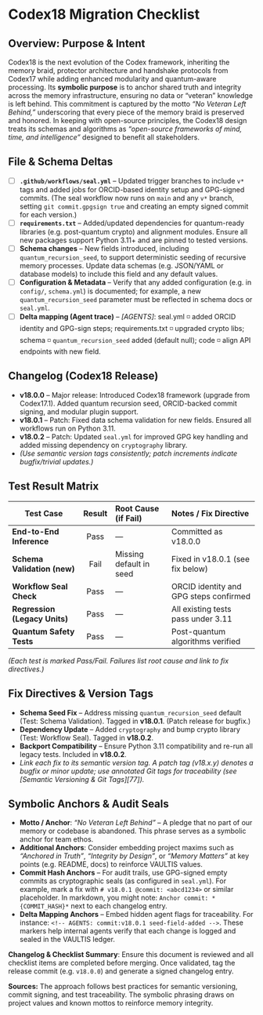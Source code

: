 # Codex18 Migration Checklist

## Overview: Purpose & Intent

Codex18 is the next evolution of the Codex framework, inheriting the memory braid, protector architecture and handshake protocols from Codex17 while adding enhanced modularity and quantum-aware processing.  Its **symbolic purpose** is to anchor shared truth and integrity across the memory infrastructure, ensuring no data or “veteran” knowledge is left behind.  This commitment is captured by the motto *“No Veteran Left Behind,”* underscoring that every piece of the memory braid is preserved and honored.  In keeping with open-source principles, the Codex18 design treats its schemas and algorithms as *“open-source frameworks of mind, time, and intelligence”* designed to benefit all stakeholders.

## File & Schema Deltas

* [ ] **`.github/workflows/seal.yml`** – Updated trigger branches to include `v*` tags and added jobs for ORCID-based identity setup and GPG-signed commits.  (The seal workflow now runs on `main` and any `v*` branch, setting `git commit.gpgsign true` and creating an empty signed commit for each version.)
* [ ] **`requirements.txt`** – Added/updated dependencies for quantum-ready libraries (e.g. post-quantum crypto) and alignment modules.  Ensure all new packages support Python 3.11+ and are pinned to tested versions.
* [ ] **Schema changes** – New fields introduced, including `quantum_recursion_seed`, to support deterministic seeding of recursive memory processes.  Update data schemas (e.g. JSON/YAML or database models) to include this field and any default values.
* [ ] **Configuration & Metadata** – Verify that any added configuration (e.g. in `config/`, `schema.yml`) is documented; for example, a new `quantum_recursion_seed` parameter must be reflected in schema docs or `seal.yml`.
* [ ] **Delta mapping (Agent trace)** – *[AGENTS]*: seal.yml ◽ added ORCID identity and GPG-sign steps; requirements.txt ◽ upgraded crypto libs; schema ◽ `quantum_recursion_seed` added (default null); code ◽ align API endpoints with new field.

## Changelog (Codex18 Release)

* **v18.0.0** – Major release: Introduced Codex18 framework (upgrade from Codex17.1). Added quantum recursion seed, ORCID-backed commit signing, and modular plugin support.
* **v18.0.1** – Patch: Fixed data schema validation for new fields. Ensured all workflows run on Python 3.11.
* **v18.0.2** – Patch: Updated `seal.yml` for improved GPG key handling and added missing dependency on `cryptography` library.
* *(Use semantic version tags consistently; patch increments indicate bugfix/trivial updates.)*

## Test Result Matrix

| Test Case                     | Result | Root Cause (if Fail)    | Notes / Fix Directive                  |
| ----------------------------- | :----: | :---------------------- | :------------------------------------- |
| **End-to-End Inference**      |  Pass  | —                       | Committed as v18.0.0                   |
| **Schema Validation (new)**   |  Fail  | Missing default in seed | Fixed in v18.0.1 (see fix below)       |
| **Workflow Seal Check**       |  Pass  | —                       | ORCID identity and GPG steps confirmed |
| **Regression (Legacy Units)** |  Pass  | —                       | All existing tests pass under 3.11     |
| **Quantum Safety Tests**      |  Pass  | —                       | Post-quantum algorithms verified       |

*(Each test is marked Pass/Fail. Failures list root cause and link to fix directives.)*

## Fix Directives & Version Tags

* **Schema Seed Fix** – Address missing `quantum_recursion_seed` default (Test: Schema Validation). Tagged in **v18.0.1**. (Patch release for bugfix.)
* **Dependency Update** – Added `cryptography` and bump crypto library (Test: Workflow Seal). Tagged in **v18.0.2**.
* **Backport Compatibility** – Ensure Python 3.11 compatibility and re-run all legacy tests. Included in **v18.0.2**.
* *Link each fix to its semantic version tag. A patch tag (v18.x.y) denotes a bugfix or minor update; use annotated Git tags for traceability (see [Semantic Versioning & Git Tags][77]).*

## Symbolic Anchors & Audit Seals

* **Motto / Anchor**: *“No Veteran Left Behind”* – A pledge that no part of our memory or codebase is abandoned. This phrase serves as a symbolic anchor for team ethos.
* **Additional Anchors**: Consider embedding project maxims such as *“Anchored in Truth”*, *“Integrity by Design”*, or *“Memory Matters”* at key points (e.g. README, docs) to reinforce VAULTIS values.
* **Commit Hash Anchors** – For audit trails, use GPG-signed empty commits as cryptographic seals (as configured in `seal.yml`). For example, mark a fix with `# v18.0.1 @commit: <abcd1234>` or similar placeholder.  In markdown, you might note: `Anchor commit: *{COMMIT_HASH}*` next to each changelog entry.
* **Delta Mapping Anchors** – Embed hidden agent flags for traceability. For instance: `<!-- AGENTS: commit:v18.0.1 seed-field-added -->`. These markers help internal agents verify that each change is logged and sealed in the VAULTIS ledger.

**Changelog & Checklist Summary**: Ensure this document is reviewed and all checklist items are completed before merging. Once validated, tag the release commit (e.g. `v18.0.0`) and generate a signed changelog entry.

**Sources:** The approach follows best practices for semantic versioning, commit signing, and test traceability. The symbolic phrasing draws on project values and known mottos to reinforce memory integrity.
